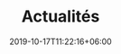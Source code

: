 ---
title: "Actualités"
date: 2019-10-17T11:22:16+06:00
draft: false
type: actualites
description : "this is a meta description"
---